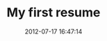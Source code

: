 ---
layout: project
title:  "My first resume"
description: "Custom made resume with dynamic elements,"
date:   2012-07-17 16:47:14
tags: [css, javascript, html, photoshop, illustrator]
link: https://jefvlamings.github.io/resume/
---